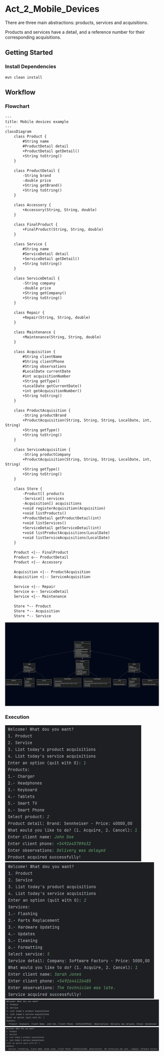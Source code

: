 # Act_2_Mobile_Devices

There are three main abstractions: products, services and acquisitions.

Products and services have a detail, and a reference number for their corresponding acquisitions.

## Getting Started

### Install Dependencies
```console
mvn clean install
```

## Workflow

### Flowchart

```
---
title: Mobile devices example
---
classDiagram
    class Product {
        #String name
        #ProductDetail detail
        +ProductDetail getDetail()
        +String toString()
    }

    class ProductDetail {
        -String brand
        -double price
        +String getBrand()
        +String toString()
    }

    class Accessory {
        +Accessory(String, String, double)
    }
    
    class FinalProduct {
        +FinalProduct(String, String, double)
    }

    class Service {
        #String name
        #ServiceDetail detail
        +ServiceDetail getDetail()
        +String toString()
    }

    class ServiceDetail {
        -String company
        -double price
        +String getCompany()
        +String toString()
    }

    class Repair {
        +Repair(String, String, double)
    }
    
    class Maintenance {
        +Maintenance(String, String, double)
    }

    class Acquisition {
        #String clientName
        #String clientPhone
        #String observations
        #LocalDate currentDate
        #int acquisitionNumber
        +String getType()
        +LocalDate getCurrentDate()
        +int getAcquisitionNumber()
        +String toString()
    }

    class ProductAcquisition {
        -String productBrand
        +ProductAcquisition(String, String, String, LocalDate, int, String)
        +String getType()
        +String toString()
    }

    class ServiceAcquisition {
        -String productCompany
        +ProductAcquisition(String, String, String, LocalDate, int, String)
        +String getType()
        +String toString()
    }

    class Store {
        -Product[] products
        -Service[] services
        -Acquisition[] acquisitions
        +void registerAcquisition(Acquisition)
        +void listProducts()
        +ProductDetail getProductDetail(int)
        +void listServices()
        +ServiceDetail getServiceDetail(int)
        +void listProductAcquisitions(LocalDate)
        +void listServiceAcquisitions(LocalDate)
    }

    Product <|-- FinalProduct
    Product o-- ProductDetail
    Product <|-- Accessory

    Acquisition <|-- ProductAcquisition
    Acquisition <|-- ServiceAcquisition

    Service <|-- Repair
    Service o-- ServiceDetail
    Service <|-- Maintenance

    Store *-- Product
    Store *-- Acquisition
    Store *-- Service
```
![Mermaid Diagram](./mermaid-diagram-2025-07-27-182601.png)

### Execution

![Console Evidence 1](./evidence_1.jpg)
![Console Evidence 2](./evidence_2.jpg)
![Console Evidence 3](./evidence_3.jpg)
![Console Evidence 4](./evidence_4.jpg)